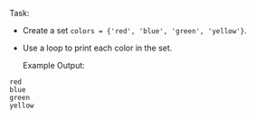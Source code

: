 Task:  
- Create a set `colors = {'red', 'blue', 'green', 'yellow'}`.
- Use a loop to print each color in the set.

  Example Output:  
```
red
blue
green
yellow
```
